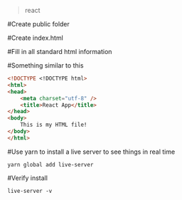 >react

#Create public folder

#Create index.html 

#Fill in all standard html information

#Something similar to this

```html
<!DOCTYPE <!DOCTYPE html>
<html>
<head>
    <meta charset="utf-8" />
    <title>React App</title>
</head>
<body>
    This is my HTML file!
</body>
</html>
```

#Use yarn to install a live server to see things in real time
```
yarn global add live-server
```
#Verify install
```
live-server -v
```